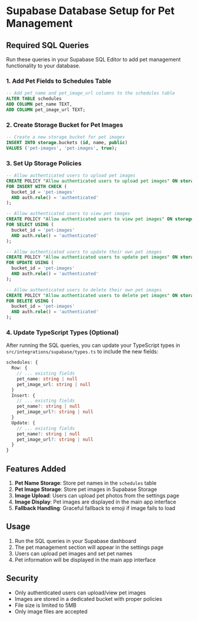 # Supabase Database Setup for Pet Management

## Required SQL Queries

Run these queries in your Supabase SQL Editor to add pet management functionality to your database.

### 1. Add Pet Fields to Schedules Table

```sql
-- Add pet_name and pet_image_url columns to the schedules table
ALTER TABLE schedules 
ADD COLUMN pet_name TEXT,
ADD COLUMN pet_image_url TEXT;
```

### 2. Create Storage Bucket for Pet Images

```sql
-- Create a new storage bucket for pet images
INSERT INTO storage.buckets (id, name, public)
VALUES ('pet-images', 'pet-images', true);
```

### 3. Set Up Storage Policies

```sql
-- Allow authenticated users to upload pet images
CREATE POLICY "Allow authenticated users to upload pet images" ON storage.objects
FOR INSERT WITH CHECK (
  bucket_id = 'pet-images' 
  AND auth.role() = 'authenticated'
);

-- Allow authenticated users to view pet images
CREATE POLICY "Allow authenticated users to view pet images" ON storage.objects
FOR SELECT USING (
  bucket_id = 'pet-images' 
  AND auth.role() = 'authenticated'
);

-- Allow authenticated users to update their own pet images
CREATE POLICY "Allow authenticated users to update pet images" ON storage.objects
FOR UPDATE USING (
  bucket_id = 'pet-images' 
  AND auth.role() = 'authenticated'
);

-- Allow authenticated users to delete their own pet images
CREATE POLICY "Allow authenticated users to delete pet images" ON storage.objects
FOR DELETE USING (
  bucket_id = 'pet-images' 
  AND auth.role() = 'authenticated'
);
```

### 4. Update TypeScript Types (Optional)

After running the SQL queries, you can update your TypeScript types in `src/integrations/supabase/types.ts` to include the new fields:

```typescript
schedules: {
  Row: {
    // ... existing fields
    pet_name: string | null
    pet_image_url: string | null
  }
  Insert: {
    // ... existing fields
    pet_name?: string | null
    pet_image_url?: string | null
  }
  Update: {
    // ... existing fields
    pet_name?: string | null
    pet_image_url?: string | null
  }
}
```

## Features Added

1. **Pet Name Storage**: Store pet names in the `schedules` table
2. **Pet Image Storage**: Store pet images in Supabase Storage
3. **Image Upload**: Users can upload pet photos from the settings page
4. **Image Display**: Pet images are displayed in the main app interface
5. **Fallback Handling**: Graceful fallback to emoji if image fails to load

## Usage

1. Run the SQL queries in your Supabase dashboard
2. The pet management section will appear in the settings page
3. Users can upload pet images and set pet names
4. Pet information will be displayed in the main app interface

## Security

- Only authenticated users can upload/view pet images
- Images are stored in a dedicated bucket with proper policies
- File size is limited to 5MB
- Only image files are accepted 